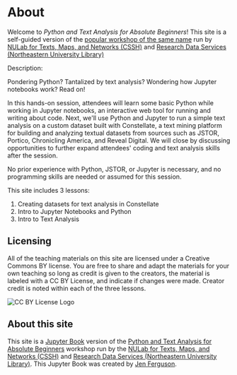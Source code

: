 <!-- #region -->
# About
Welcome to *Python and Text Analysis for Absolute Beginners*! 
This site is a self-guided version of the [popular workshop of the same name](https://northeastern.libcal.com/event/7768630) run by [NULab for Texts, Maps, and Networks (CSSH)](https://web.northeastern.edu/nulab/) and [Research Data Services (Northeastern University Library)](https://library.northeastern.edu/services/research-data-services)

Description:

Pondering Python? Tantalized by text analysis? Wondering how Jupyter notebooks work? Read on!

In this hands-on session, attendees will learn some basic Python while working in Jupyter notebooks, an interactive web tool for running and writing about code. Next, we'll use Python and Jupyter to run a simple text analysis on a custom dataset built with Constellate, a text mining platform for building and analyzing textual datasets from sources such as JSTOR, Portico, Chronicling America, and Reveal Digital. We will close by discussing opportunities to further expand attendees' coding and text analysis skills after the session.

No prior experience with Python, JSTOR, or Jupyter is necessary, and no programming skills are needed or assumed for this session.


This site includes 3 lessons:

1. Creating datasets for text analysis in Constellate
2. Intro to Jupyter Notebooks and Python
3. Intro to Text Analysis



## Licensing

All of the teaching materials on this site are licensed under a Creative Commons BY license. You are free to share and adapt the materials for your own teaching so long as credit is given to the creators, the material is labeled with a CC BY License, and indicate if changes were made. Creator credit is noted within each of the three lessons.


![CC BY License Logo](https://ithaka-labs.s3.amazonaws.com/static-files/images/tdm/tdmdocs/CC_BY.png)


## About this site

This site is a [Jupyter Book](http://jupyterbook.org) version of the [Python and Text Analysis for Absolute Beginners](https://northeastern.libcal.com/event/7768630) workshop run by the [NULab for Texts, Maps, and Networks (CSSH)](https://web.northeastern.edu/nulab/) and [Research Data Services (Northeastern University Library)](https://library.northeastern.edu/services/research-data-services). This Jupyter Book was created by [Jen Ferguson](mailto:j.ferguson@northeastern.edu).
<!-- #endregion -->
